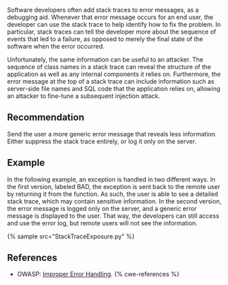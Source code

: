 Software developers often add stack traces to error messages, as a debugging aid. Whenever that error message occurs for an end user, the developer can use the stack trace to help identify how to fix the problem. In particular, stack traces can tell the developer more about the sequence of events that led to a failure, as opposed to merely the final state of the software when the error occurred.

Unfortunately, the same information can be useful to an attacker. The sequence of class names in a stack trace can reveal the structure of the application as well as any internal components it relies on. Furthermore, the error message at the top of a stack trace can include information such as server-side file names and SQL code that the application relies on, allowing an attacker to fine-tune a subsequent injection attack.


## Recommendation
Send the user a more generic error message that reveals less information. Either suppress the stack trace entirely, or log it only on the server.


## Example
In the following example, an exception is handled in two different ways. In the first version, labeled BAD, the exception is sent back to the remote user by returning it from the function. As such, the user is able to see a detailed stack trace, which may contain sensitive information. In the second version, the error message is logged only on the server, and a generic error message is displayed to the user. That way, the developers can still access and use the error log, but remote users will not see the information.

{% sample src="StackTraceExposure.py" %}

## References
* OWASP: [Improper Error Handling](https://owasp.org/www-community/Improper_Error_Handling).
{% cwe-references %}
